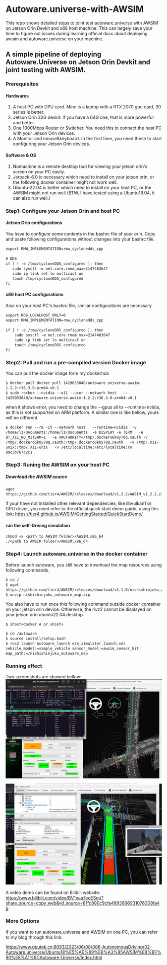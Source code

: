 # Autoware.universe-with-AWSIM
This repo shows detailed steps to joint test autoware.universe with AWSIM on Jetson Orin Devkit and x86 host machine.  This can largely save your time to figure out issues during learning official docs about deploying awsim and autoware.universe on your machine.

## A simple pipeline of deploying Autoware.Universe on Jetson Orin Devkit and joint testing with AWSIM.

### Prerequisites
#### Hardwares
1. A host PC with GPU card. Mine is a laptop with a RTX 2070 gpu card, 30 series is better.
2. Jetson Orin 32G devkit. If you have a 64G one, that is more powerful and better.
3. One 1000Mbps Router or Switcher. You need this to connect the host PC with your Jetson Orin devices.
4. A Monitor and mouse&keyboard. In the first time, you need these to start configuring your Jetson Orin devices.

#### Software & OS
1. Nomachine is a remote desktop tool for viewing your jetson orin's screen on your PC easily.
2. Jetpack-6.0 is necessary which need to install on your jetson orin, or the following docker container might not work well.
3. Ubuntu-22.04 is better which need to install on your host PC, or the AWSIM might not run well.(BTW, I have tested using a Ubuntu18.04, it can also run well.)



### Step1: Configure your Jetson Orin and host PC

#### Jetson Orin configurations
You have to configure some contents in the bashrc file of your orin.
Copy and paste following configurations without changes into your bashrc file.
 ```
export RMW_IMPLEMENTATION=rmw_cyclonedds_cpp

# DDS
if [ ! -e /tmp/cycloneDDS_configured ]; then
    sudo sysctl -w net.core.rmem_max=2147483647
    sudo ip link set lo multicast on
    touch /tmp/cycloneDDS_configured
fi

 ```

#### x86 host PC configurations
Also on your host PC's bashrc file, similar configurations are necessary.
```
export ROS_LOCALHOST_ONLY=0
export RMW_IMPLEMENTATION=rmw_cyclonedds_cpp

if [ ! -e /tmp/cycloneDDS_configured ]; then
    sudo sysctl -w net.core.rmem_max=2147483647
    sudo ip link set lo multicast on
    touch /tmp/cycloneDDS_configured
fi
```


### Step2: Pull and run a pre-compiled version Docker image
You can pull the docker image form my dockerhub
```
$ docker pull docker pull 1429053840/autoware.universe-awsim-1.2.2:r36.3.0-arm64-v0.1
$ sudo rocker --nvidia --x11 --user --network host   -- 1429053840/autoware.universe-awsim-1.2.2:r36.3.0-arm64-v0.1
```
when it shows error, you need to change the --gpus all to --runtime=nvidia, as this is not supported on ARM platform.
A similar one is like bellow, yours will be different.
```
$ docker run --rm -it --network host   --runtime=nvidia  -v /home/lz/Documents:/home/lz/Documents  -e DISPLAY -e TERM   -e QT_X11_NO_MITSHM=1   -e XAUTHORITY=/tmp/.dockero6k0y78q.xauth -v /tmp/.dockero6k0y78q.xauth:/tmp/.dockero6k0y78q.xauth   -v /tmp/.X11-unix:/tmp/.X11-unix   -v /etc/localtime:/etc/localtime:ro  99c3b767c2c1
```


### Step3: Runing the AWSIM on your host PC

##### Download the AWSIM source
```
wget https://github.com/tier4/AWSIM/releases/download/v1.2.2/AWSIM_v1.2.2.zip
```

if your have not installed other relevant dependencies, like libvulkan1 or GPU driver, you need refer to the official quick start demo guide,
using this link: https://tier4.github.io/AWSIM/GettingStarted/QuickStartDemo/

#### run the self-Driving simulation
```
chmod +x <path to AWSIM folder>/AWSIM.x86_64
./<path to AWSIM folder>/AWSIM.x86_64
```

### Step4: Launch autoware.universe in the docker container

Before launch autoware, you still have to download the map resources using following commands.
```
$ cd /
$ wget https://github.com/tier4/AWSIM/releases/download/v1.1.0/nishishinjuku_autoware_map.zip
$ unzip nishishinjuku_autoware_map.zip
```
You also have to run once this following command outside docker container on your jetson orin device.
Otherwise, the rivz2 cannot be displayed on your jetson orin ubuntu22.04 desktop.
```
$ xhost+docker # or xhost+
```

```
$ cd /autoware
$ source install/setup.bash
$ ros2 launch autoware_launch e2e_simulator.launch.xml vehicle_model:=sample_vehicle sensor_model:=awsim_sensor_kit map_path:=/nishishinjuku_autoware_map
```

### Running effect
Two screenshots are showed bellow:
![demo screenshot1](<assets/jetson orin-universe1.png>)

![demo screenshot1](<assets/jetson orin-universe2.png>)

A video demo can be found on Bilibili website:
https://www.bilibili.com/video/BV1naa7eoESm/?share_source=copy_web&vd_source=81fc800c9cfa4893666931076308fa4b

### More Options
If you want to run autoware.universe and AWSIM on one PC, you can refer to my blog through this link:

https://www.gputek.cn:8093/2023/06/08/008-AutonomousDriving/02-Autoware.universe/Ubuntu18%E5%AE%89%E8%A3%85AWSIM%E8%BF%90%E8%A1%8CAutoware-Universe/index.html 
